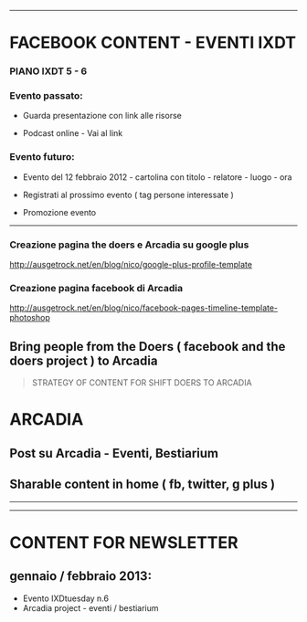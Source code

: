 ***

# FACEBOOK CONTENT - EVENTI IXDT
### PIANO IXDT 5 - 6

### Evento passato:

* Guarda presentazione con link alle risorse

* Podcast online - Vai al link

### Evento futuro:

* Evento del 12 febbraio 2012 - cartolina con titolo - relatore - luogo - ora

* Registrati al prossimo evento ( tag persone interessate )

* Promozione evento


***

### Creazione pagina the doers e Arcadia su google plus
http://ausgetrock.net/en/blog/nico/google-plus-profile-template

### Creazione pagina facebook di Arcadia
http://ausgetrock.net/en/blog/nico/facebook-pages-timeline-template-photoshop

## Bring people from the Doers ( facebook and the doers project ) to Arcadia
 >  STRATEGY OF CONTENT FOR SHIFT DOERS TO ARCADIA 

# ARCADIA
## Post su Arcadia - Eventi, Bestiarium
## Sharable content in home ( fb, twitter, g plus )


***

***


# CONTENT FOR NEWSLETTER
## gennaio / febbraio 2013:

* Evento IXDtuesday n.6
* Arcadia project - eventi / bestiarium








